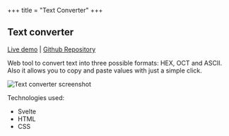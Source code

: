 +++
title = "Text Converter"
+++

## Text converter

[Live demo](http://fxisco.surge.sh/) | [Github Repository](https://github.com/fxisco/text-converter)

Web tool to convert text into three possible formats: HEX, OCT and ASCII.
Also it allows you to copy and paste values with just a simple click.

![Text converter screenshot](/imgs/text-converter.png)

Technologies used:

* Svelte
* HTML
* CSS

